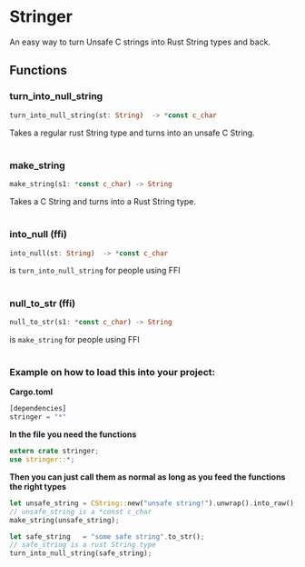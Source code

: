 # Stringer

An easy way to turn Unsafe C strings into Rust String types and back.

## Functions

### turn_into_null_string
 ```rust
 turn_into_null_string(st: String)  -> *const c_char
 ```
 Takes a regular rust String type and turns into an unsafe C String.
# 
### make_string
 ```rust
 make_string(s1: *const c_char) -> String
 ```
 Takes a C String and turns into a Rust String type.
# 
### into_null (ffi)
 ```rust
 into_null(st: String)  -> *const c_char
 ```
 is `turn_into_null_string` for people using FFI
# 
### null_to_str (ffi) 
 ```rust
 null_to_str(s1: *const c_char) -> String
 ```
 is `make_string` for people using FFI
# 
### Example on how to load this into your project:

**Cargo.toml**

```rust
[dependencies]
stringer = "*"
```

**In the file you need the functions**

 ```rust
extern crate stringer;
use stringer::*;
 ```

 **Then you can just call them as normal as long as you feed the functions the right types**

 ```rust
let unsafe_string = CString::new("unsafe string!").unwrap().into_raw();
// unsafe_string is a *const c_char
make_string(unsafe_string);

let safe_string   = "some safe string".to_str();
// safe_string is a rust String type 
turn_into_null_string(safe_string);
 ```